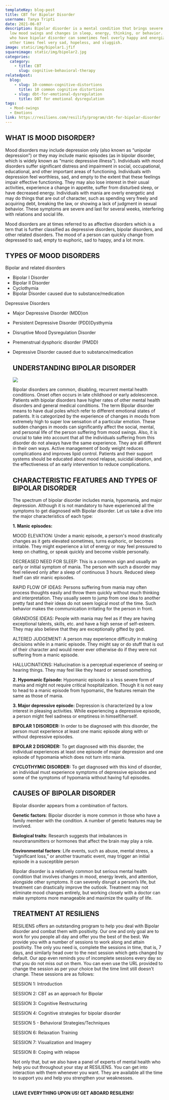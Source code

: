 ```yaml
---
templateKey: blog-post
title: CBT for Bipolar Disorder
username: Tanya Tripti
date: 2021-06-07
description: Bipolar disorder is a mental condition that brings severe high and
  low mood swings and changes in sleep, energy, thinking, or behavior. People
  who have bipolar disorder can sometimes feel overly happy and energized and
  other times feel very sad, hopeless, and sluggish.
image: static/img/bipolar1.jfif
squareimage: static/img/bipolar2.jpg
categories:
  category:
    - title: CBT
      slug: cognitive-behavioral-therapy
relatedpost:
  blog:
    - slug: 10-common-cognitive-distortions
      title: 10 common cognitive distortions
    - slug: dbt-for-emotional-dysregulation
      title: DBT for emotional dysregulation
tags:
  - Mood-swings
  - Emotions
link: https://resiliens.com/resilify/program/cbt-for-bipolar-disorder
---
```

<!--StartFragment-->

## **WHAT IS MOOD DISORDER?**

Mood disorders may include depression only (also known as “unipolar depression”) or they may include manic episodes (as in bipolar disorder, which is widely known as “manic depressive illness”). Individuals with mood disorders suffer significant distress and impairment in social, occupational, educational, and other important areas of functioning. Individuals with depression feel worthless, sad, and empty to the extent that these feelings impair effective functioning. They may also lose interest in their usual activities, experience a change in appetite, suffer from disturbed sleep, or have decreased energy. Individuals with mania are overly energetic and may do things that are out of character, such as spending very freely and acquiring debt, breaking the law, or showing a lack of judgment in sexual behavior. These symptoms are severe and last for several weeks, interfering with relations and social life.

Mood disorders are at times referred to as affective disorders which is a tern that is further classified as depressive disorders, bipolar disorders, and other related disorders. The mood of a person can quickly change from depressed to sad, empty to euphoric, sad to happy, and a lot more. 

## **TYPES OF MOOD DISORDERS**

Bipolar and related disorders

* Bipolar I Disorder
* Bipolar II Disorder
* Cyclothymia
* Bipolar Disorder caused due to substance/medication

Depressive Disorders

* Major Depressive Disorder (MDD)on
* Persistent Depressive Disorder (PDD)Dysthymia
* Disruptive Mood Dysregulation Disorder
* Premenstrual dysphoric disorder (PMDD)
* Depressive Disorder caused due to substance/medication

  ## UNDERSTANDING BIPOLAR DISORDER

  ![](static/img/bipolar3.jpg)

  Bipolar disorders are common, disabling, recurrent mental health conditions. Onset often occurs in late childhood or early adolescence. Patients with bipolar disorders have higher rates of other mental health disorders and general medical conditions. The term Bipolar disorder means to have dual poles which refer to different emotional states of patients. It is categorized by the experience of changes in moods from extremely high to super low sensation of a particular emotion. These sudden changes in moods can significantly affect the social, mental, and personal life of the person suffering from mood swings. Also, it is crucial to take into account that all the individuals suffering from this disorder do not always have the same experience. They are all different in their own ways.  Active management of body weight reduces complications and improves lipid control. Patients and their support systems should be educated about mood relapse, suicidal ideation, and the effectiveness of an early intervention to reduce complications.

  ## **CHARACTERISTIC FEATURES AND TYPES OF BIPOLAR DISORDER**

  The spectrum of bipolar disorder includes mania, hypomania, and major depression. Although it is not mandatory to have experienced all the symptoms to get diagnosed with Bipolar disorder. Let us take a dive into the major characteristics of each type:

  **1. Manic episodes:** 

  MOOD ELEVATION: Under a manic episode, a person's mood drastically changes as it gets elevated sometimes, turns euphoric, or becomes irritable. They might experience a lot of energy or may feel pressured to keep on chatting, or speak quickly and become visible personally.

  DECREASED NEED FOR SLEEP: This is a common sign and usually an early or initial symptom of mania. The person with such a disorder may feel relieved only after a sleep of continuous 3 hours. Reduced sleep itself can stir manic episodes.

  RAPID FLOW OF IDEAS: Persons suffering from mania may often process thoughts easily and throw them quickly without much thinking and interpretation. They usually seem to jump from one idea to another pretty fast and their ideas do not seem logical most of the time. Such behavior makes the communication irritating for the person in front.

  GRANDIOSE IDEAS: People with mania may feel as if they are having exceptional talents, skills, etc. and have a high sense of self-esteem. They may also believe that they are exceptionally gifted by god.

  ALTERED JUDGEMENT: A person may experience difficulty in making decisions while in a manic episode. They might say or do stuff that is out of their character and would never ever otherwise do if they were not suffering from a manic episode.

  HALLUCINATIONS: Hallucination is a perceptual experience of seeing or hearing things. They may feel like they heard or sensed something.

  **2. Hypomanic Episode:** Hypomanic episode is a less severe form of mania and might not require critical hospitalization. Though it is not easy to head to a manic episode from hypomanic, the features remain the same as those of mania.

  **3. Major depressive episode:** Depression is characterized by a low interest in pleasing activities. While experiencing a depressive episode, a person might feel sadness or emptiness in himself/herself.

  **BIPOLAR 1 DISORDER:** In order to be diagnosed with this disorder, the person must experience at least one manic episode along with or without depressive episodes. 

  **BIPOLAR 2 DISORDER:** To get diagnosed with this disorder, the individual experiences at least one episode of major depression and one episode of hypomania which does not turn into mania.

  **CYCLOTHYMIC DISORDER:** To get diagnosed with this kind of disorder, an individual must experience symptoms of depressive episodes and some of the symptoms of hypomania without having full episodes.

  ## **CAUSES OF BIPOLAR DISORDER**

  Bipolar disorder appears from a combination of factors.

  **Genetic factors**: Bipolar disorder is more common in those who have a family member with the condition. A number of genetic features may be involved.

  **Biological traits**: Research suggests that imbalances in neurotransmitters or hormones that affect the brain may play a role.

  **Environmental factors**: Life events, such as abuse, mental stress, a “significant loss,” or another traumatic event, may trigger an initial episode in a susceptible person

  Bipolar disorder is a relatively common but serious mental health condition that involves changes in mood, energy levels, and attention, alongside other symptoms. It can severely disrupt a person’s life, but treatment can drastically improve the outlook. Treatment may not eliminate mood changes entirely, but working closely with a doctor can make symptoms more manageable and maximize the quality of life.

  ## **TREATMENT AT RESILIENS**

  RESILIENS offers an outstanding program to help you deal with Bipolar disorder and combat them with positivity. Our one and only goal are to work for you people all day and offer you the best of the best. We provide you with a number of sessions to work along and attain positivity. The only you need is, complete the sessions in time, that is, 7 days, and similarly head over to the next session which gets changed by default. Our app even reminds you of incomplete sessions every day so that you do not miss out on them. You can even use the URL provided to change the session as per your choice but the time limit still doesn't change. These sessions are as follows: 

  SESSION 1: Introduction

  SESSION 2: CBT as an approach for Bipolar

  SESSION 3: Cognitive Restructuring

  SESSION 4: Cognitive strategies for bipolar disorder

  SESSION 5 - Behavioral Strategies/Techniques

  SESSION 6: Relaxation Training

  SESSION 7: Visualization and Imagery

  SESSION 8: Coping with relapse

  Not only that, but we also have a panel of experts of mental health who help you out throughout your stay at RESILIENS. You can get into interaction with them whenever you want. They are available all the time to support you and help you strengthen your weaknesses.

  \
  **LEAVE EVERYTHING UPON US! GET ABOARD RESILIENS!**